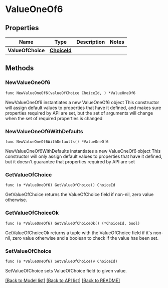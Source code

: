 # ValueOneOf6

## Properties

Name | Type | Description | Notes
------------ | ------------- | ------------- | -------------
**ValueOfChoice** | [**ChoiceId**](ChoiceId.md) |  | 

## Methods

### NewValueOneOf6

`func NewValueOneOf6(valueOfChoice ChoiceId, ) *ValueOneOf6`

NewValueOneOf6 instantiates a new ValueOneOf6 object
This constructor will assign default values to properties that have it defined,
and makes sure properties required by API are set, but the set of arguments
will change when the set of required properties is changed

### NewValueOneOf6WithDefaults

`func NewValueOneOf6WithDefaults() *ValueOneOf6`

NewValueOneOf6WithDefaults instantiates a new ValueOneOf6 object
This constructor will only assign default values to properties that have it defined,
but it doesn't guarantee that properties required by API are set

### GetValueOfChoice

`func (o *ValueOneOf6) GetValueOfChoice() ChoiceId`

GetValueOfChoice returns the ValueOfChoice field if non-nil, zero value otherwise.

### GetValueOfChoiceOk

`func (o *ValueOneOf6) GetValueOfChoiceOk() (*ChoiceId, bool)`

GetValueOfChoiceOk returns a tuple with the ValueOfChoice field if it's non-nil, zero value otherwise
and a boolean to check if the value has been set.

### SetValueOfChoice

`func (o *ValueOneOf6) SetValueOfChoice(v ChoiceId)`

SetValueOfChoice sets ValueOfChoice field to given value.



[[Back to Model list]](../README.md#documentation-for-models) [[Back to API list]](../README.md#documentation-for-api-endpoints) [[Back to README]](../README.md)


